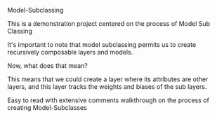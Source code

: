 Model-Subclassing

This is a demonstration project centered on the process of Model Sub Classing

It's important to note that model subclassing permits us to create recursively composable layers and models.

Now, what does that mean?

This means that we could create a layer where its attributes are other layers, and this layer tracks the weights
and biases of the sub layers.

Easy to read with extensive comments walkthrough on the process of creating Model-Subclasses

